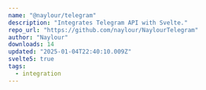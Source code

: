 ```yaml
---
name: "@naylour/telegram"
description: "Integrates Telegram API with Svelte."
repo_url: "https://github.com/naylour/NaylourTelegram"
author: "Naylour"
downloads: 14
updated: "2025-01-04T22:40:10.009Z"
svelte5: true
tags: 
  - integration
---
```

